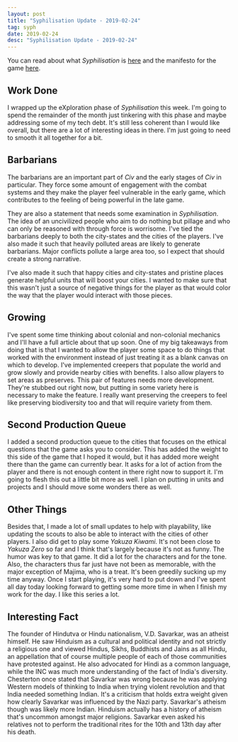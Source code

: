 ```yaml
---
layout: post
title: "Syphilisation Update - 2019-02-24"
tag: syph
date: 2019-02-24
desc: "Syphilisation Update - 2019-02-24"
---
```



You can read about what *Syphilisation* is [here](/blog/syph/announce) and the manifesto for the game [here](/blog/syph/manifesto).
## Work Done

I wrapped up the eXploration phase of *Syphilisation* this week. I'm going to spend the remainder of the month just tinkering with this phase and maybe addressing some of my tech debt. It's still less coherent than I would like overall, but there are a lot of interesting ideas in there. I'm just going to need to smooth it all together for a bit.

## Barbarians

The barbarians are an important part of *Civ* and the early stages of *Civ* in particular. They force some amount of engagement with the combat systems and they make the player feel vulnerable in the early game, which contributes to the feeling of being powerful in the late game.


They are also a statement that needs some examination in *Syphilisation*. The idea of an uncivilized people who aim to do nothing but pillage and who can only be reasoned with through force is worrisome. I've tied the barbarians deeply to both the city-states and the cities of the players. I've also made it such that heavily polluted areas are likely to generate barbarians. Major conflicts pollute a large area too, so I expect that should create a strong narrative.


I've also made it such that happy cities and city-states and pristine places generate helpful units that will boost your cities. I wanted to make sure that this wasn't just a source of negative things for the player as that would color the way that the player would interact with those pieces.

## Growing

I've spent some time thinking about colonial and non-colonial mechanics and I'll have a full article about that up soon. One of my big takeaways from doing that is that I wanted to allow the player some space to do things that worked with the environment instead of just treating it as a blank canvas on which to develop. I've implemented creepers that populate the world and grow slowly and provide nearby cities with benefits. I also allow players to set areas as preserves. This pair of features needs more development. They're stubbed out right now, but putting in some variety here is necessary to make the feature. I really want preserving the creepers to feel like preserving biodiversity too and that will require variety from them.

## Second Production Queue

I added a second production queue to the cities that focuses on the ethical questions that the game asks you to consider. This has added the weight to this side of the game that I hoped it would, but it has added more weight there than the game can currently bear. It asks for a lot of action from the player and there is not enough content in there right now to support it. I'm going to flesh this out a little bit more as well. I plan on putting in units and projects and I should move some wonders there as well.

## Other Things

Besides that, I made a lot of small updates to help with playability, like updating the scouts to also be able to interact with the cities of other players. I also did get to play some *Yakuza Kiwami*. It's not been close to *Yakuza Zero* so far and I think that's largely because it's not as funny. The humor was key to that game. It did a lot for the characters and for the tone. Also, the characters thus far just have not been as memorable, with the major exception of Majima, who is a treat. It's been greedily sucking up my time anyway. Once I start playing, it's very hard to put down and I've spent all day today looking forward to getting some more time in when I finish my work for the day. I like this series a lot.

## Interesting Fact

The founder of Hindutva or Hindu nationalism, V.D. Savarkar, was an atheist himself. He saw Hinduism as a cultural and political identity and not strictly a religious one and viewed Hindus, Sikhs, Buddhists and Jains as all Hindu, an appellation that of course multiple people of each of those communities have protested against. He also advocated for Hindi as a common language, while the INC was much more understanding of the fact of India's diversity. Chesterton once stated that Savarkar was wrong because he was applying Western models of thinking to India when trying violent revolution and that India needed something Indian. It's a criticism that holds extra weight given how clearly Savarkar was influenced by the Nazi party. Savarkar's atheism though was likely more Indian. Hinduism actually has a history of atheism that's uncommon amongst major religions. Savarkar even asked his relatives not to perform the traditional rites for the 10th and 13th day after his death.

